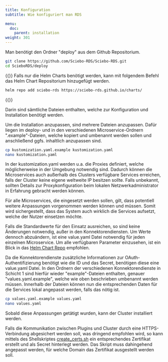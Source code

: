 ```yaml
---
title: Konfiguration
subtitle: Wie konfiguriert man RDS

menu:
  doc:
    parent: installation
weight: 301
---
```


Man benötigt den Ordner "deploy" aus dem Github Repositorium.

```bash
git clone https://github.com/Sciebo-RDS/Sciebo-RDS.git
cd ScieboRDS/deploy
```

{{<callout info>}}
Falls nur die Helm Charts benötigt werden, kann mit folgendem Befehl das Helm Chart Repositorium hinzugefügt werden.

```bash
helm repo add sciebo-rds https://sciebo-rds.github.io/charts/
```
{{</callout>}}

Darin sind sämtliche Dateien enthalten, welche zur Konfiguration und Installation benötigt werden.

Um die Installation anzupassen, sind mehrere Dateien anzupassen. Dafür liegen im deploy- und in den verschiedenen Microservice-Ordnern ".example"-Dateien, welche kopiert und umbenannt werden sollen und anschließend ggfs. inhaltlich anzupassen sind.

```bash
cp kustomization.yaml.example kustomization.yaml
nano kustomization.yaml
```

In der kustomization.yaml werden u.a. die Proxies definiert, welche möglicherweise in der Umgebung notwendig sind. Dadurch können die Microservices auch außerhalb des Clusters verfügbare Services erreichen, falls der Cluster keine eigene weltweite IP besitzen sollte. Falls unbekannt, sollten Details zur Proxykonfiguration beim lokalen Netzwerkadministrator in Erfahrung gebracht werden können. 

Für alle Microservices, die eingesetzt werden sollen, gilt, dass potentiell weitere Anpassungen vorgenommen werden können und müssen. Somit wird sichergestellt, dass das System auch wirklich die Services aufsetzt, welche der Nutzer einsetzen möchte.

Falls die Standardwerte für den Einsatz ausreichen, so sind keine Änderungen notwendig, außer in den Konnektorendiensten. Um Werte dennoch abzuändern, ist eine value.yaml Datei notwendig für jeden einzelnen Microservice. Um alle verfügbaren Parameter einzusehen, ist ein Blick in das [Helm Chart Repo](https://github.com/Sciebo-RDS/charts/tree/master/charts) empfohlen.

Da die Konnektorendienste zusätzliche Informationen zur OAuth-Authentifizierung benötigt wie die ID und das Secret, benötigen diese eine value.yaml Datei. 
In den Ordnern der verschiedenen Konnektorendienste in Schicht 1 sind hierfür wieder "example"-Dateien enthalten, genauer "values.yaml.example", welche wie oben beschrieben umbenannt werden müssen. Innerhalb der Dateien können nun die entsprechenden Daten für die Services lokal angepasst werden, falls das nötig ist. 

```bash
cp values.yaml.example values.yaml
nano values.yaml
```

Sobald diese Anpassungen getätigt wurden, kann der Cluster installiert werden.

Falls die Kommunikation zwischen Plugins und Cluster durch eine HTTPS-Verbindung abgesichert werden soll, was dringend empfohlen wird, so kann mittels des Shellskriptes [create_certs.sh](https://github.com/Sciebo-RDS/Sciebo-RDS/blob/master/deploy/create_certs.sh) ein entsprechendes Zertifikat erstellt und als Secret hinterlegt werden. Das Skript muss dahingehend angepasst werden, für welche Domain das Zertifikat ausgestellt werden soll.
